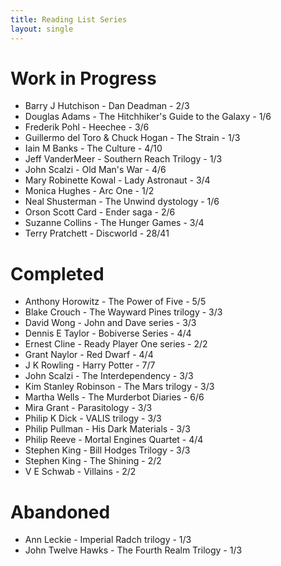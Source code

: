 ```yaml
---
title: Reading List Series
layout: single
---
```


# Work in Progress
* Barry J Hutchison - Dan Deadman - 2/3
* Douglas Adams - The Hitchhiker's Guide to the Galaxy - 1/6
* Frederik Pohl - Heechee - 3/6
* Guillermo del Toro &amp; Chuck Hogan - The Strain - 1/3
* Iain M Banks - The Culture - 4/10
* Jeff VanderMeer - Southern Reach Trilogy - 1/3
* John Scalzi - Old Man's War - 4/6
* Mary Robinette Kowal - Lady Astronaut - 3/4
* Monica Hughes - Arc One - 1/2
* Neal Shusterman - The Unwind dystology - 1/6
* Orson Scott Card - Ender saga - 2/6
* Suzanne Collins - The Hunger Games - 3/4
* Terry Pratchett - Discworld - 28/41

# Completed
* Anthony Horowitz - The Power of Five - 5/5
* Blake Crouch - The Wayward Pines trilogy - 3/3
* David Wong - John and Dave series - 3/3
* Dennis E Taylor - Bobiverse Series - 4/4
* Ernest Cline - Ready Player One series - 2/2
* Grant Naylor - Red Dwarf - 4/4
* J K Rowling - Harry Potter - 7/7
* John Scalzi - The Interdependency - 3/3
* Kim Stanley Robinson - The Mars trilogy - 3/3
* Martha Wells - The Murderbot Diaries - 6/6
* Mira Grant - Parasitology - 3/3
* Philip K Dick - VALIS trilogy - 3/3
* Philip Pullman - His Dark Materials - 3/3
* Philip Reeve - Mortal Engines Quartet - 4/4
* Stephen King - Bill Hodges Trilogy - 3/3
* Stephen King - The Shining - 2/2
* V E Schwab - Villains - 2/2

# Abandoned
* Ann Leckie - Imperial Radch trilogy - 1/3
* John Twelve Hawks - The Fourth Realm Trilogy - 1/3